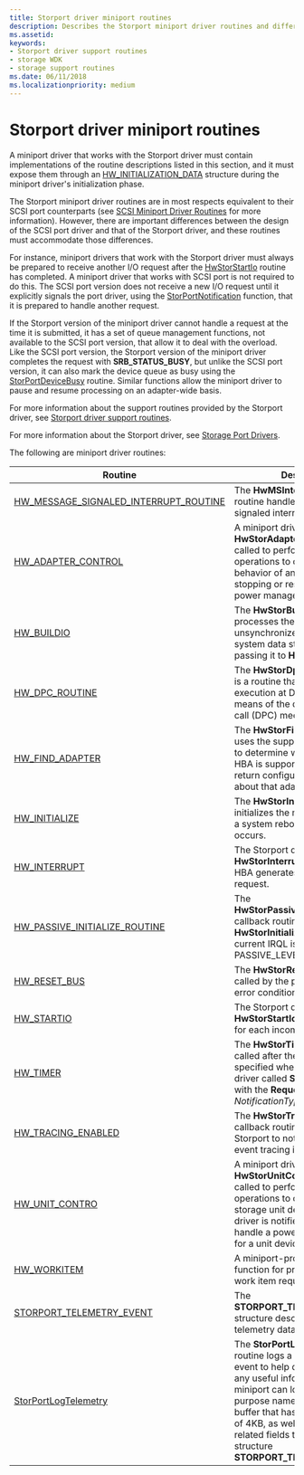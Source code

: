 ```yaml
---
title: Storport driver miniport routines
description: Describes the Storport miniport driver routines and differences between the design of the SCSI port driver and that of the Storport driver.
ms.assetid: 
keywords:
- Storport driver support routines
- storage WDK
- storage support routines
ms.date: 06/11/2018
ms.localizationpriority: medium
---
```


# Storport driver miniport routines

A miniport driver that works with the Storport driver must contain implementations of the routine descriptions listed in this section, and it must expose them through an [HW_INITIALIZATION_DATA](https://docs.microsoft.com/windows-hardware/drivers/ddi/content/storport/ns-storport-_hw_initialization_data) structure during the miniport driver's initialization phase.

The Storport miniport driver routines are in most respects equivalent to their SCSI port counterparts (see [SCSI Miniport Driver Routines](https://technet.microsoft.com/ff565312(v=vs.96)) for more information). However, there are important differences between the design of the SCSI port driver and that of the Storport driver, and these routines must accommodate those differences.

For instance, miniport drivers that work with the Storport driver must always be prepared to receive another I/O request after the [HwStorStartIo](https://docs.microsoft.com/windows-hardware/drivers/ddi/content/storport/nc-storport-hw_startio) routine has completed. A miniport driver that works with SCSI port is not required to do this. The SCSI port version does not receive a new I/O request until it explicitly signals the port driver, using the [StorPortNotification](https://docs.microsoft.com/windows-hardware/drivers/ddi/content/storport/nf-storport-storportnotification) function, that it is prepared to handle another request.

If the Storport version of the miniport driver cannot handle a request at the time it is submitted, it has a set of queue management functions, not available to the SCSI port version, that allow it to deal with the overload. Like the SCSI port version, the Storport version of the miniport driver completes the request with **SRB_STATUS_BUSY**, but unlike the SCSI port version, it can also mark the device queue as busy using the [StorPortDeviceBusy](https://docs.microsoft.com/windows-hardware/drivers/ddi/content/storport/nf-storport-storportdevicebusy) routine. Similar functions allow the miniport driver to pause and resume processing on an adapter-wide basis.

For more information about the support routines provided by the Storport driver, see [Storport driver support routines](storport-driver-support-routines.md).

For more information about the Storport driver, see [Storage Port Drivers](storage-port-drivers.md).

The following are miniport driver routines:

|                                                                               Routine                                                                               |                                                                                                                                                              Description                                                                                                                                                              |
|---------------------------------------------------------------------------------------------------------------------------------------------------------------------|---------------------------------------------------------------------------------------------------------------------------------------------------------------------------------------------------------------------------------------------------------------------------------------------------------------------------------------|
| [HW_MESSAGE_SIGNALED_INTERRUPT_ROUTINE](https://docs.microsoft.com/windows-hardware/drivers/ddi/content/storport/nc-storport-hw_message_signaled_interrupt_routine) |                                                                                                                           The **HwMSInterruptRoutine** routine handles a message signaled interrupt (MSI).                                                                                                                            |
|                    [HW_ADAPTER_CONTROL](https://docs.microsoft.com/windows-hardware/drivers/ddi/content/storport/nc-storport-hw_adapter_control)                    |                                                             A miniport driver's **HwStorAdapterControl** routine is called to perform synchronous operations to control the state or behavior of an adapter, such as stopping or restarting the HBA for power management.                                                             |
|                            [HW_BUILDIO](https://docs.microsoft.com/windows-hardware/drivers/ddi/content/storport/nc-storport-hw_buildio)                            |                                                                                          The **HwStorBuildIo** routine processes the SRB with unsynchronized access to shared system data structures before passing it to **HwStorStartIo**.                                                                                          |
|                        [HW_DPC_ROUTINE](https://docs.microsoft.com/windows-hardware/drivers/ddi/content/storport/nc-storport-hw_dpc_routine)                        |                                                                                        The **HwStorDpcRoutine** routine is a routine that is deferred for execution at DISPATCH IRQL by means of the deferred procedure call (DPC) mechanism.                                                                                         |
|                       [HW_FIND_ADAPTER](https://docs.microsoft.com/windows-hardware/drivers/ddi/content/storport/nc-storport-hw_find_adapter)                       |                                                                       The **HwStorFindAdapter** routine uses the supplied configuration to determine whether a specific HBA is supported and, if it is, to return configuration information about that adapter.                                                                       |
|                         [HW_INITIALIZE](https://docs.microsoft.com/windows-hardware/drivers/ddi/content/storport/nc-storport-hw_initialize)                         |                                                                                                            The **HwStorInitialize** routine initializes the miniport driver after a system reboot or power failure occurs.                                                                                                            |
|                          [HW_INTERRUPT](https://docs.microsoft.com/windows-hardware/drivers/ddi/content/storport/nc-storport-hw_interrupt)                          |                                                                                                                The Storport driver calls the **HwStorInterrupt** routine after the HBA generates an interrupt request.                                                                                                                |
|         [HW_PASSIVE_INITIALIZE_ROUTINE](https://docs.microsoft.com/windows-hardware/drivers/ddi/content/storport/nc-storport-hw_passive_initialize_routine)         |                                                                                          The **HwStorPassiveInitializeRoutine** callback routine is called after the **HwStorInitialize** routine when the current IRQL is at PASSIVE_LEVEL.                                                                                          |
|                          [HW_RESET_BUS](https://docs.microsoft.com/windows-hardware/drivers/ddi/content/storport/nc-storport-hw_reset_bus)                          |                                                                                                                        The **HwStorResetBus** routine is called by the port driver to clear error conditions.                                                                                                                         |
|                            [HW_STARTIO](https://docs.microsoft.com/windows-hardware/drivers/ddi/content/storport/nc-storport-hw_startio)                            |                                                                                                                    The Storport driver calls the **HwStorStartIo** routine one time for each incoming I/O request.                                                                                                                    |
|                              [HW_TIMER](https://docs.microsoft.com/windows-hardware/drivers/ddi/content/storport/nc-storport-hw_timer)                              |                                                                      The **HwStorTimer** routine is called after the interval that is specified when the miniport driver called **StorPortNotification** with the **RequestTimerCall** *NotificationType* value.                                                                      |
|                    [HW_TRACING_ENABLED](https://docs.microsoft.com/windows-hardware/drivers/ddi/content/storport/nc-storport-hw_tracing_enabled)                    |                                                                                                        The **HwStorTracingEnabled** callback routine enables the Storport to notify a miniport that event tracing is enabled.                                                                                                         |
|                       [HW_UNIT_CONTRO](https://docs.microsoft.com/windows-hardware/drivers/ddi/content/storport/nc-storport-hw_unit_control)                        |                                           A miniport driver's **HwStorUnitControl** routine is called to perform synchronous operations to control the state of storage unit device. The miniport driver is notified to start a unit or handle a power state transition for a unit device.                                            |
|                           [HW_WORKITEM](https://docs.microsoft.com/windows-hardware/drivers/ddi/content/storport/nc-storport-hw_workitem)                           |                                                                                                                          A miniport-provided callback function for processing a Storport work item request.                                                                                                                           |
|             [STORPORT_TELEMETRY_EVENT](https://docs.microsoft.com/windows-hardware/drivers/ddi/content/storport/ns-storport-_storport_telemetry_event)              |                                                                                                                       The **STORPORT_TELEMETRY_EVENT** structure describes the miniport telemetry data payload.                                                                                                                       |
|                  [StorPortLogTelemetry](https://docs.microsoft.com/windows-hardware/drivers/ddi/content/storport/nf-storport-storportlogtelemetry)                  | The **StorPortLogTelemetry** routine logs a miniport telemetry event to help diagnose or collect any useful information. The miniport can log eight general purpose name-value pairs and a buffer that has maximum length of 4KB, as well as several event related fields that are defined in structure **STORPORT_TELEMETRY_EVENT**. |
